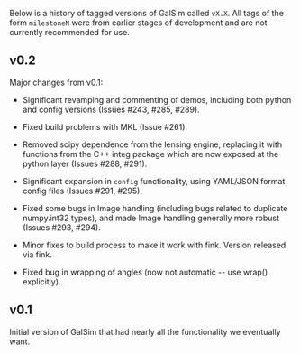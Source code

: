 Below is a history of tagged versions of GalSim called `vX.X`.  All tags of the form
`milestoneN` were from earlier stages of development and are not currently recommended for use.

v0.2
----

Major changes from v0.1:

* Significant revamping and commenting of demos, including both python and config versions (Issues
  #243, #285, #289).

* Fixed build problems with MKL (Issue #261).

* Removed scipy dependence from the lensing engine, replacing it with functions from the C++ integ
  package which are now exposed at the python layer (Issues #288, #291).

* Significant expansion in `config` functionality, using YAML/JSON format config files (Issues #291,
  #295).

* Fixed some bugs in Image handling (including bugs related to duplicate numpy.int32 types), 
  and made Image handling generally more robust (Issues #293, #294).

* Minor fixes to build process to make it work with fink.  Version released via fink.

* Fixed bug in wrapping of angles (now not automatic -- use wrap() explicitly).

v0.1
----

Initial version of GalSim that had nearly all the functionality we eventually want.
